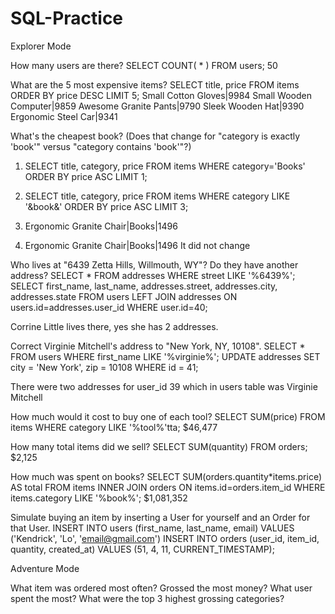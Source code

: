 # SQL-Practice

Explorer Mode

How many users are there?
  SELECT COUNT( * ) FROM users;
  50

What are the 5 most expensive items?
  SELECT title, price FROM items ORDER BY price DESC LIMIT 5;
  Small Cotton Gloves|9984
  Small Wooden Computer|9859
  Awesome Granite Pants|9790
  Sleek Wooden Hat|9390
  Ergonomic Steel Car|9341

What's the cheapest book? (Does that change for "category is exactly 'book'" versus "category contains 'book'"?)
  1) SELECT title, category, price FROM items WHERE category='Books' ORDER BY price ASC LIMIT 1;
  2) SELECT title, category, price FROM items WHERE category LIKE '&book&' ORDER BY price ASC LIMIT 3;

  1) Ergonomic Granite Chair|Books|1496
  2) Ergonomic Granite Chair|Books|1496
  It did not change


Who lives at "6439 Zetta Hills, Willmouth, WY"? Do they have another address?
 SELECT * FROM addresses WHERE street LIKE '%6439%';
 SELECT first_name, last_name, addresses.street, addresses.city, addresses.state FROM users LEFT JOIN addresses ON users.id=addresses.user_id WHERE user.id=40;

 Corrine Little lives there, yes she has 2 addresses.

Correct Virginie Mitchell's address to "New York, NY, 10108".
  SELECT * FROM users WHERE first_name LIKE '%virginie%';
  UPDATE addresses SET city = 'New York', zip = 10108 WHERE id = 41;

  There were two addresses for user_id 39 which in users table was Virginie Mitchell

How much would it cost to buy one of each tool?
  SELECT SUM(price) FROM items WHERE category LIKE '%tool%'tta;
  $46,477

How many total items did we sell?
  SELECT SUM(quantity) FROM orders;
  $2,125

How much was spent on books?
  SELECT SUM(orders.quantity*items.price) AS total FROM items INNER JOIN orders ON items.id=orders.item_id WHERE items.category LIKE '%book%';
  $1,081,352

Simulate buying an item by inserting a User for yourself and an Order for that User.
  INSERT INTO users (first_name, last_name, email) VALUES ('Kendrick', 'Lo', 'email@gmail.com')
  INSERT INTO orders (user_id, item_id, quantity, created_at) VALUES (51, 4, 11, CURRENT_TIMESTAMP);

Adventure Mode

What item was ordered most often? Grossed the most money?
What user spent the most?
What were the top 3 highest grossing categories?
